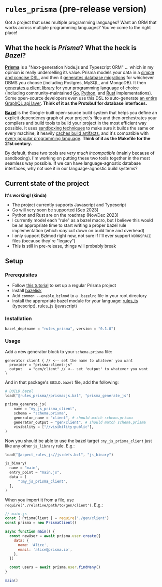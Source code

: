 
# `rules_prisma` (pre-release version)

Got a project that uses multiple programming languages? Want an ORM that works across multiple programming languages? You've come to the right place!

## What the heck is *Prisma*? What the heck is *Bazel*?

[**Prisma**](https://www.prisma.io/) is a "Next-generation Node.js and Typescript ORM" ... which in my opinion is really underselling its value. Prisma models your data in a [simple and concise DSL](https://www.prisma.io/docs/concepts/components/prisma-schema#example), and then it [generates database migrations](https://www.prisma.io/docs/concepts/components/prisma-migrate/get-started) for whichever DBMS you choose (including Postgres, MySQL, and MongoDB). It then [generates a client library](https://www.prisma.io/docs/concepts/components/prisma-client#3-use-prisma-client-to-send-queries-to-your-database) for your programming language of choice (including community-maintained [Go](https://github.com/steebchen/prisma-client-go), [Python](https://prisma-client-py.readthedocs.io/en/stable/), and [Rust](https://github.com/Brendonovich/prisma-client-rust) implementations). Some open-source developers even use this DSL to auto-generate [an entire GraphQL api layer](https://prisma.typegraphql.com/). **Think of it as the Protobuf for database interfaces.**

[**Bazel**](https://bazel.build/) is the Google-built open-source build system that helps you define an explicit dependency graph of your project's files and then orchestrates your compilers and build tools to build your project in the most efficient way possible. It uses [sandboxing techniques](https://bazel.build/docs/sandboxing#sandboxing-reasons) to make sure it builds the same on every machine, it heavily [caches build artifacts](https://bazel.build/remote/caching), and it's compatible with [every popular programming language](https://docs-legacy.aspect.build/). **Think of it as the Makefile for the 21st century.**

By default, these two tools are *very much incompatible* (mainly because of sandboxing). I'm working on putting these two tools together in the most seamless way possible. If we can have language-agnostic database interfaces, why not use it in our language-agnostic build systems?

## Current state of the project

**It's working! (kinda)**

* The project currently supports Javascript and Typescript
* Go will very soon be supported (Sep 2023)
* Python and Rust are on the roadmap (Nov/Dec 2023)
* I currently model each "rule" as a bazel macro, but I believe this would be an appropriate time to start writing a proper bazel rule implementation (which *may* cut down on build time and overhead)
* I only support Bzlmod right now, not sure if I'll ever support `WORKSPACE` files (because they're "legacy")
* This is still in pre-release, things will probably break

## Setup

### Prerequisites
* Follow [this tutorial](https://www.prisma.io/docs/getting-started/setup-prisma/start-from-scratch/relational-databases-typescript-postgresql) to set up a regular Prisma project
* Install [bazelisk](https://github.com/bazelbuild/bazelisk)
* Add `common --enable_bzlmod` to a `.bazelrc` file in your root directory
* Install the appropriate bazel module for your language: [rules_ts](https://github.com/aspect-build/rules_ts) (typescript), [rules_js](https://github.com/aspect-build/rules_js) (javascript)

### Installation

```py
bazel_dep(name = "rules_prisma", version = "0.1.0")
```

### Usage

Add a new generator block to your `schema.prisma` file:

```prisma
generator client { // <-- set the name to whatever you want
  provider = "prisma-client-js"
  output   = "gen/client" // <-- set 'output' to whatever you want
}
```

And in that package's `BUILD.bazel` file, add the following:

```py
# BUILD.bazel
load("@rules_prisma//prisma:js.bzl", "prisma_generate_js")

prisma_generate_js(
    name = "my_js_prisma_client",
    schema = "schema.prisma",
    generator_name = "client", # should match schema.prisma
    generator_output = "gen/client", # should match schema.prisma
    visibility = ["//visibility:public"],
)
```

Now you should be able to use the bazel target `:my_js_prisma_client` just like any other `js_library` rule. E.g.:

```py
load("@aspect_rules_js//js:defs.bzl", "js_binary")

js_binary(
  name = "main",
  entry_point = "main.js",
  data = [
      ":my_js_prisma_client",
  ],
)
```

When you import it from a file, use `require('./relative/path/to/gen/client')`. E.g.:

```js
// main.js
const { PrismaClient } = require('./gen/client')
const prisma = new PrismaClient()

async function main() {
  const newUser = await prisma.user.create({
    data: {
      name: 'Alice',
      email: 'alice@prisma.io',
    },
  })

  const users = await prisma.user.findMany()
}

main()
```

